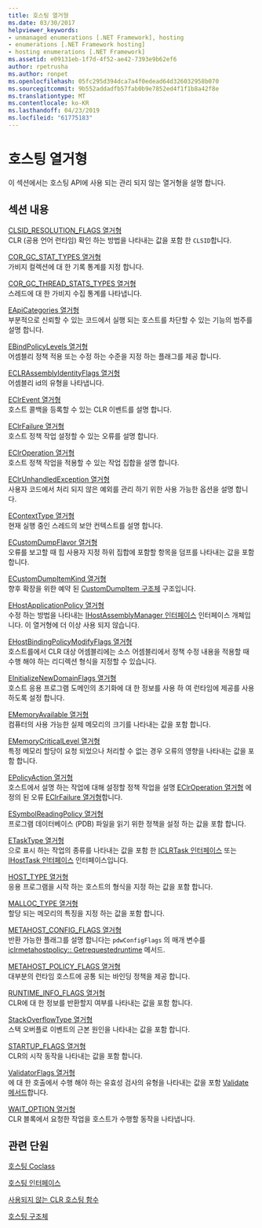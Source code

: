 ```yaml
---
title: 호스팅 열거형
ms.date: 03/30/2017
helpviewer_keywords:
- unmanaged enumerations [.NET Framework], hosting
- enumerations [.NET Framework hosting]
- hosting enumerations [.NET Framework]
ms.assetid: e09131eb-1f7d-4f52-ae42-7393e9b62ef6
author: rpetrusha
ms.author: ronpet
ms.openlocfilehash: 05fc295d394dca7a4f0edead64d326032958b070
ms.sourcegitcommit: 9b552addadfb57fab0b9e7852ed4f1f1b8a42f8e
ms.translationtype: MT
ms.contentlocale: ko-KR
ms.lasthandoff: 04/23/2019
ms.locfileid: "61775183"
---
```

# <a name="hosting-enumerations"></a>호스팅 열거형
이 섹션에서는 호스팅 API에 사용 되는 관리 되지 않는 열거형을 설명 합니다.  
  
## <a name="in-this-section"></a>섹션 내용  
 [CLSID_RESOLUTION_FLAGS 열거형](../../../../docs/framework/unmanaged-api/hosting/clsid-resolution-flags-enumeration.md)  
 CLR (공용 언어 런타임) 확인 하는 방법을 나타내는 값을 포함 한 `CLSID`합니다.  
  
 [COR_GC_STAT_TYPES 열거형](../../../../docs/framework/unmanaged-api/hosting/cor-gc-stat-types-enumeration.md)  
 가비지 컬렉션에 대 한 기록 통계를 지정 합니다.  
  
 [COR_GC_THREAD_STATS_TYPES 열거형](../../../../docs/framework/unmanaged-api/hosting/cor-gc-thread-stats-types-enumeration.md)  
 스레드에 대 한 가비지 수집 통계를 나타냅니다.  
  
 [EApiCategories 열거형](../../../../docs/framework/unmanaged-api/hosting/eapicategories-enumeration.md)  
 부분적으로 신뢰할 수 있는 코드에서 실행 되는 호스트를 차단할 수 있는 기능의 범주를 설명 합니다.  
  
 [EBindPolicyLevels 열거형](../../../../docs/framework/unmanaged-api/hosting/ebindpolicylevels-enumeration.md)  
 어셈블리 정책 적용 또는 수정 하는 수준을 지정 하는 플래그를 제공 합니다.  
  
 [ECLRAssemblyIdentityFlags 열거형](../../../../docs/framework/unmanaged-api/hosting/eclrassemblyidentityflags-enumeration.md)  
 어셈블리 id의 유형을 나타냅니다.  
  
 [EClrEvent 열거형](../../../../docs/framework/unmanaged-api/hosting/eclrevent-enumeration.md)  
 호스트 콜백을 등록할 수 있는 CLR 이벤트를 설명 합니다.  
  
 [EClrFailure 열거형](../../../../docs/framework/unmanaged-api/hosting/eclrfailure-enumeration.md)  
 호스트 정책 작업 설정할 수 있는 오류를 설명 합니다.  
  
 [EClrOperation 열거형](../../../../docs/framework/unmanaged-api/hosting/eclroperation-enumeration.md)  
 호스트 정책 작업을 적용할 수 있는 작업 집합을 설명 합니다.  
  
 [EClrUnhandledException 열거형](../../../../docs/framework/unmanaged-api/hosting/eclrunhandledexception-enumeration.md)  
 사용자 코드에서 처리 되지 않은 예외를 관리 하기 위한 사용 가능한 옵션을 설명 합니다.  
  
 [EContextType 열거형](../../../../docs/framework/unmanaged-api/hosting/econtexttype-enumeration.md)  
 현재 실행 중인 스레드의 보안 컨텍스트를 설명 합니다.  
  
 [ECustomDumpFlavor 열거형](../../../../docs/framework/unmanaged-api/hosting/ecustomdumpflavor-enumeration.md)  
 오류를 보고할 때 힙 사용자 지정 하위 집합에 포함할 항목을 덤프를 나타내는 값을 포함 합니다.  
  
 [ECustomDumpItemKind 열거형](../../../../docs/framework/unmanaged-api/hosting/ecustomdumpitemkind-enumeration.md)  
 향후 확장을 위한 예약 된 [CustomDumpItem 구조체](../../../../docs/framework/unmanaged-api/hosting/customdumpitem-structure.md) 구조입니다.  
  
 [EHostApplicationPolicy 열거형](../../../../docs/framework/unmanaged-api/hosting/ehostapplicationpolicy-enumeration.md)  
 수정 하는 방법을 나타내는 [IHostAssemblyManager 인터페이스](../../../../docs/framework/unmanaged-api/hosting/ihostassemblymanager-interface.md) 인터페이스 개체입니다. 이 열거형에 더 이상 사용 되지 않습니다.  
  
 [EHostBindingPolicyModifyFlags 열거형](../../../../docs/framework/unmanaged-api/hosting/ehostbindingpolicymodifyflags-enumeration.md)  
 호스트를에서 CLR 대상 어셈블리에는 소스 어셈블리에서 정책 수정 내용을 적용할 때 수행 해야 하는 리디렉션 형식을 지정할 수 있습니다.  
  
 [EInitializeNewDomainFlags 열거형](../../../../docs/framework/unmanaged-api/hosting/einitializenewdomainflags-enumeration.md)  
 호스트 응용 프로그램 도메인의 초기화에 대 한 정보를 사용 하 여 런타임에 제공를 사용 하도록 설정 합니다.  
  
 [EMemoryAvailable 열거형](../../../../docs/framework/unmanaged-api/hosting/ememoryavailable-enumeration.md)  
 컴퓨터의 사용 가능한 실제 메모리의 크기를 나타내는 값을 포함 합니다.  
  
 [EMemoryCriticalLevel 열거형](../../../../docs/framework/unmanaged-api/hosting/ememorycriticallevel-enumeration.md)  
 특정 메모리 할당이 요청 되었으나 처리할 수 없는 경우 오류의 영향을 나타내는 값을 포함 합니다.  
  
 [EPolicyAction 열거형](../../../../docs/framework/unmanaged-api/hosting/epolicyaction-enumeration.md)  
 호스트에서 설명 하는 작업에 대해 설정할 정책 작업을 설명 [EClrOperation 열거형](../../../../docs/framework/unmanaged-api/hosting/eclroperation-enumeration.md) 에 정의 된 오류 [EClrFailure 열거형](../../../../docs/framework/unmanaged-api/hosting/eclrfailure-enumeration.md)합니다.  
  
 [ESymbolReadingPolicy 열거형](../../../../docs/framework/unmanaged-api/hosting/esymbolreadingpolicy-enumeration.md)  
 프로그램 데이터베이스 (PDB) 파일을 읽기 위한 정책을 설정 하는 값을 포함 합니다.  
  
 [ETaskType 열거형](../../../../docs/framework/unmanaged-api/hosting/etasktype-enumeration.md)  
 으로 표시 하는 작업의 종류를 나타내는 값을 포함 한 [ICLRTask 인터페이스](../../../../docs/framework/unmanaged-api/hosting/iclrtask-interface.md) 또는 [IHostTask 인터페이스](../../../../docs/framework/unmanaged-api/hosting/ihosttask-interface.md) 인터페이스입니다.  
  
 [HOST_TYPE 열거형](../../../../docs/framework/unmanaged-api/hosting/host-type-enumeration.md)  
 응용 프로그램을 시작 하는 호스트의 형식을 지정 하는 값을 포함 합니다.  
  
 [MALLOC_TYPE 열거형](../../../../docs/framework/unmanaged-api/hosting/malloc-type-enumeration.md)  
 할당 되는 메모리의 특징을 지정 하는 값을 포함 합니다.  
  
 [METAHOST_CONFIG_FLAGS 열거형](../../../../docs/framework/unmanaged-api/hosting/metahost-config-flags-enumeration.md)  
 반환 가능한 플래그를 설명 합니다는 `pdwConfigFlags` 의 매개 변수를 [iclrmetahostpolicy:: Getrequestedruntime](../../../../docs/framework/unmanaged-api/hosting/iclrmetahostpolicy-getrequestedruntime-method.md) 메서드.  
  
 [METAHOST_POLICY_FLAGS 열거형](../../../../docs/framework/unmanaged-api/hosting/metahost-policy-flags-enumeration.md)  
 대부분의 런타임 호스트에 공통 되는 바인딩 정책을 제공 합니다.  
  
 [RUNTIME_INFO_FLAGS 열거형](../../../../docs/framework/unmanaged-api/hosting/runtime-info-flags-enumeration.md)  
 CLR에 대 한 정보를 반환할지 여부를 나타내는 값을 포함 합니다.  
  
 [StackOverflowType 열거형](../../../../docs/framework/unmanaged-api/hosting/stackoverflowtype-enumeration.md)  
 스택 오버플로 이벤트의 근본 원인을 나타내는 값을 포함 합니다.  
  
 [STARTUP_FLAGS 열거형](../../../../docs/framework/unmanaged-api/hosting/startup-flags-enumeration.md)  
 CLR의 시작 동작을 나타내는 값을 포함 합니다.  
  
 [ValidatorFlags 열거형](../../../../docs/framework/unmanaged-api/hosting/validatorflags-enumeration.md)  
 에 대 한 호출에서 수행 해야 하는 유효성 검사의 유형을 나타내는 값을 포함 [Validate 메서드](../../../../docs/framework/unmanaged-api/hosting/iclrvalidator-validate-method.md)합니다.  
  
 [WAIT_OPTION 열거형](../../../../docs/framework/unmanaged-api/hosting/wait-option-enumeration.md)  
 CLR 블록에서 요청한 작업을 호스트가 수행할 동작을 나타냅니다.  
  
## <a name="related-sections"></a>관련 단원  
 [호스팅 Coclass](../../../../docs/framework/unmanaged-api/hosting/hosting-coclasses.md)  
  
 [호스팅 인터페이스](../../../../docs/framework/unmanaged-api/hosting/hosting-interfaces.md)  
  
 [사용되지 않는 CLR 호스팅 함수](../../../../docs/framework/unmanaged-api/hosting/deprecated-clr-hosting-functions.md)  
  
 [호스팅 구조체](../../../../docs/framework/unmanaged-api/hosting/hosting-structures.md)
